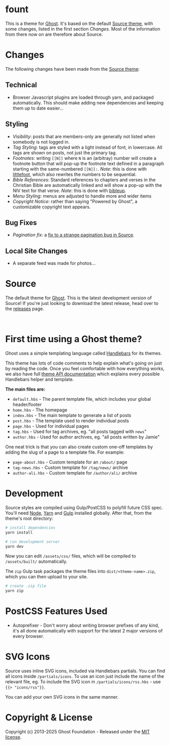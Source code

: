 # fount

This is a theme for [Ghost](http://github.com/tryghost/ghost/). It's based on the default [Source theme](https://github.com/TryGhost/Source/), with some changes, listed in the first section *Changes*.
Most of the information from there now on are therefore about Source.

# Changes

The following changes have been made from the [Source theme](https://github.com/TryGhost/Source/):

## Technical

* Browser Javascript plugins are loaded through yarn, and packaged automatically.
  This should make adding new dependencies and keeping them up to date easier...

## Styling

* *Visibility*: posts that are members-only are generally not listed when somebody is not logged in.
* *Tag Styling*: tags are styled with a light instead of font, in lowercase. All tags are shown on posts, not just the primary tag.
* *Footnotes*: writing `[[N]]` where `N` is an (arbitray) number will create a footnote button that will pop-up the footnote text defined in a paragraph starting with the same-numbered `[[N]]:`.
  _Note_: this is done with [littlefoot](https://littlefoot.js.org/), which also rewrites the numbers to be sequential.
* *Bible References*: Standard references to chapters and verses in the Christian Bible are automatically linked and will show a pop-up with the NIV text for that verse.
  _Note_: this is done with [bibleup](https://bibleup.netlify.app/).
* *Menu Styling*: menus are adjusted to handle more and wider items
* *Copyright Notice*: rather than saying "Powered by Ghost", a customizable copyright text appears.

## Bug Fixes

* *Pagination fix*: a [fix to a strange pagination bug in Source](https://github.com/TryGhost/Source/pull/72).

## Local Site Changes

* A separate feed was made for photos...

# Source

The default theme for [Ghost](http://github.com/tryghost/ghost/). This is the latest development version of Source! If you're just looking to download the latest release, head over to the [releases](https://github.com/TryGhost/Source/releases) page.

&nbsp;

# First time using a Ghost theme?

Ghost uses a simple templating language called [Handlebars](http://handlebarsjs.com/) for its themes.

This theme has lots of code comments to help explain what's going on just by reading the code. Once you feel comfortable with how everything works, we also have full [theme API documentation](https://ghost.org/docs/themes/) which explains every possible Handlebars helper and template.

**The main files are:**

- `default.hbs` - The parent template file, which includes your global header/footer
- `home.hbs` - The homepage
- `index.hbs` - The main template to generate a list of posts
- `post.hbs` - The template used to render individual posts
- `page.hbs` - Used for individual pages
- `tag.hbs` - Used for tag archives, eg. "all posts tagged with `news`"
- `author.hbs` - Used for author archives, eg. "all posts written by Jamie"

One neat trick is that you can also create custom one-off templates by adding the slug of a page to a template file. For example:

- `page-about.hbs` - Custom template for an `/about/` page
- `tag-news.hbs` - Custom template for `/tag/news/` archive
- `author-ali.hbs` - Custom template for `/author/ali/` archive


# Development

Source styles are compiled using Gulp/PostCSS to polyfill future CSS spec. You'll need [Node](https://nodejs.org/), [Yarn](https://yarnpkg.com/) and [Gulp](https://gulpjs.com) installed globally. After that, from the theme's root directory:

```bash
# install dependencies
yarn install

# run development server
yarn dev
```

Now you can edit `/assets/css/` files, which will be compiled to `/assets/built/` automatically.

The `zip` Gulp task packages the theme files into `dist/<theme-name>.zip`, which you can then upload to your site.

```bash
# create .zip file
yarn zip
```

# PostCSS Features Used

- Autoprefixer - Don't worry about writing browser prefixes of any kind, it's all done automatically with support for the latest 2 major versions of every browser.


# SVG Icons

Source uses inline SVG icons, included via Handlebars partials. You can find all icons inside `/partials/icons`. To use an icon just include the name of the relevant file, eg. To include the SVG icon in `/partials/icons/rss.hbs` - use `{{> "icons/rss"}}`.

You can add your own SVG icons in the same manner.


# Copyright & License

Copyright (c) 2013-2025 Ghost Foundation - Released under the [MIT license](LICENSE).
